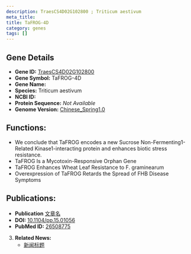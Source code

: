 ```yaml
---
description: TraesCS4D02G102800 ; Triticum aestivum
meta_title:
title: TaFROG-4D
category: genes
tags: []
---
```


## Gene Details
- **Gene ID:**	[TraesCS4D02G102800](https://www.maizegdb.org/gene_center/gene/TraesCS4D02G102800)
- **Gene Symbol:** TaFROG-4D
- **Gene Name:** 
- **Species:** Triticum aestivum
- **NCBI ID:** [  ]()
- **Protein Sequence:** *Not Available*
- **Genome Version:** [Chinese_Spring1.0](https://www.maizegdb.org/genome/assembly/Zm-B73-REFERENCE-NAM-5.0)

## Functions:
   - We conclude that TaFROG encodes a new Sucrose Non-Fermenting1-Related Kinase1-interacting protein and enhances biotic stress resistance.
   - TaFROG Is a Mycotoxin-Responsive Orphan Gene
   - TaFROG Enhances Wheat Leaf Resistance to F. graminearum
   - Overexpression of TaFROG Retards the Spread of FHB Disease Symptoms

## Publications:
   - **Publication** [文章名](https://academic.oup.com/plphys/article/169/4/2895/6114242?login=true)
   - **DOI:** [10.1104/pp.15.01056](https://academic.oup.com/plphys/article/169/4/2895/6114242?login=true)
   - **PubMed ID:** [26508775](https://pubmed.ncbi.nlm.nih.gov/26508775/)

3. **Related News:**
   - [新闻标题]()
